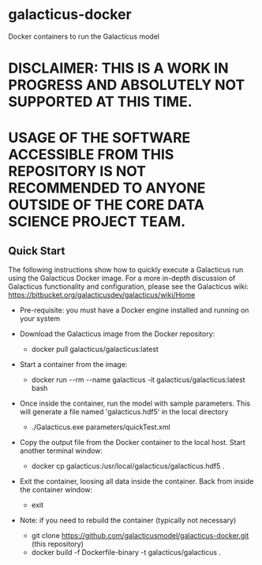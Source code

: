 # galacticus-docker
Docker containers to run the Galacticus model

# DISCLAIMER: THIS IS A WORK IN PROGRESS AND ABSOLUTELY NOT SUPPORTED AT THIS TIME. 
# USAGE OF THE SOFTWARE ACCESSIBLE FROM THIS REPOSITORY IS NOT RECOMMENDED TO ANYONE OUTSIDE OF THE CORE DATA SCIENCE PROJECT TEAM.

## Quick Start

The following instructions show how to quickly execute a Galacticus run using the Galacticus Docker image. For a more in-depth discussion of Galacticus functionality and configuration, please see the Galacticus wiki: https://bitbucket.org/galacticusdev/galacticus/wiki/Home

* Pre-requisite: you must have a Docker engine installed and running on your system

* Download the Galacticus image from the Docker repository:
  * docker pull galacticus/galacticus:latest
  
* Start a container from the image:
  * docker run --rm --name galacticus -it galacticus/galacticus:latest bash

* Once inside the container, run the model with sample parameters. This will generate a file named 'galacticus.hdf5' in the local directory
  * ./Galacticus.exe parameters/quickTest.xml

* Copy the output file from the Docker container to the local host. Start another terminal window:
  * docker cp galacticus:/usr/local/galacticus/galacticus.hdf5 .

* Exit the container, loosing all data inside the container. Back from inside the container window:
  * exit
  
* Note: if you need to rebuild the container (typically not necessary)
  * git clone https://github.com/galacticusmodel/galacticus-docker.git (this repository)
  * docker build -f Dockerfile-binary -t galacticus/galacticus .

